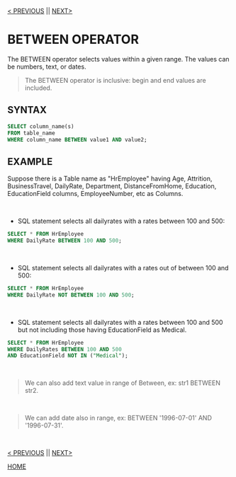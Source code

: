 [< PREVIOUS](in.md) || [NEXT>](aliases.md)

# BETWEEN OPERATOR

The BETWEEN operator selects values within a given range. The values can be numbers, text, or dates.

> The BETWEEN operator is inclusive: begin and end values are included. 

## SYNTAX 

```sql
SELECT column_name(s)
FROM table_name
WHERE column_name BETWEEN value1 AND value2;
```

## EXAMPLE

Suppose there is a Table name as "HrEmployee" having Age, Attrition, BusinessTravel, DailyRate, Department, DistanceFromHome,
Education, EducationField columns, EmployeeNumber, etc as Columns.

<br />

+ SQL statement selects all dailyrates with a rates between 100 and 500:
```sql
SELECT * FROM HrEmployee
WHERE DailyRate BETWEEN 100 AND 500;
```

<br />

+ SQL statement selects all dailyrates with a rates out of between 100 and 500:
```sql
SELECT * FROM HrEmployee
WHERE DailyRate NOT BETWEEN 100 AND 500;
```

<br />

+ SQL statement selects all dailyrates with a rates between 100 and 500 but not including those having EducationField as Medical.
```sql
SELECT * FROM HrEmployee
WHERE DailyRates BETWEEN 100 AND 500
AND EducationField NOT IN ("Medical");
```

<br />

> We can also add text value in range of Between, ex: str1 BETWEEN str2.

<br />

> We can add date also in range, ex: BETWEEN '1996-07-01' AND '1996-07-31'.

<br />

[< PREVIOUS](in.md) || [NEXT>](aliases.md)

[HOME](README.md)

